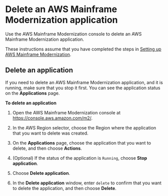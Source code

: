 # Delete an AWS Mainframe Modernization application<a name="applications-m2-delete"></a>

Use the AWS Mainframe Modernization console  to delete an AWS Mainframe Modernization application\.

These instructions assume that you have completed the steps in [Setting up AWS Mainframe Modernization](setting-up.md)\.

## Delete an application<a name="applications-m2-delete-console"></a>

If you need to delete an AWS Mainframe Modernization application, and it is running, make sure that you stop it first\. You can see the application status on the **Applications** page\.

**To delete an application**

1. Open the AWS Mainframe Modernization console at [https://console\.aws\.amazon\.com/m2/](https://console.aws.amazon.com/m2/)\.

1. In the AWS Region selector, choose the Region where the application that you want to delete was created\.

1. On the **Applications** page, choose the application that you want to delete, and then choose **Actions**\.

1. \(Optional\) If the status of the application is `Running`, choose **Stop application**\.

1. Choose **Delete application**\.

1. In the **Delete application** window, enter `delete` to confirm that you want to delete the application, and then choose **Delete**\.